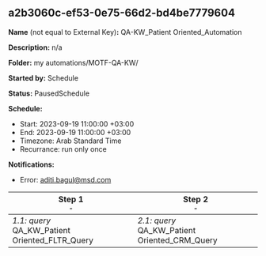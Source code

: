 ## a2b3060c-ef53-0e75-66d2-bd4be7779604

**Name** (not equal to External Key)**:** QA-KW_Patient Oriented_Automation

**Description:** n/a

**Folder:** my automations/MOTF-QA-KW/

**Started by:** Schedule

**Status:** PausedSchedule

**Schedule:**

* Start: 2023-09-19 11:00:00 +03:00
* End: 2023-09-19 11:00:00 +03:00
* Timezone: Arab Standard Time
* Recurrance: run only once

**Notifications:**

* Error: aditi.bagul@msd.com

| Step 1<br>_<small>-</small>_ | Step 2<br>_<small>-</small>_ |
| --- | --- |
| _1.1: query_<br>QA_KW_Patient Oriented_FLTR_Query | _2.1: query_<br>QA_KW_Patient Oriented_CRM_Query |
